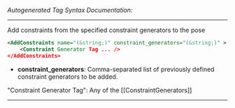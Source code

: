 <!-- THIS IS AN AUTOGENERATED FILE: Don't edit it directly, instead change the schema definition in the code itself. -->

_Autogenerated Tag Syntax Documentation:_

---
Add constraints from the specified constraint generators to the pose

```xml
<AddConstraints name="(&string;)" constraint_generators="(&string;)" >
    <Constraint Generator Tag ... />
</AddConstraints>
```

-   **constraint_generators**: Comma-separated list of previously defined constraint generators to be added.


"Constraint Generator Tag": Any of the [[ConstraintGenerators]]

---
